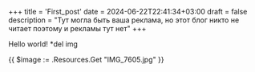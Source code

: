 +++
title = 'First_post'
date = 2024-06-22T22:41:34+03:00
draft = false
description = "Тут могла быть ваша реклама, но этот блог никто не читает поэтому и рекламы тут нет"
+++

Hello world!
*del img

{{ $image := .Resources.Get "IMG_7605.jpg" }}

